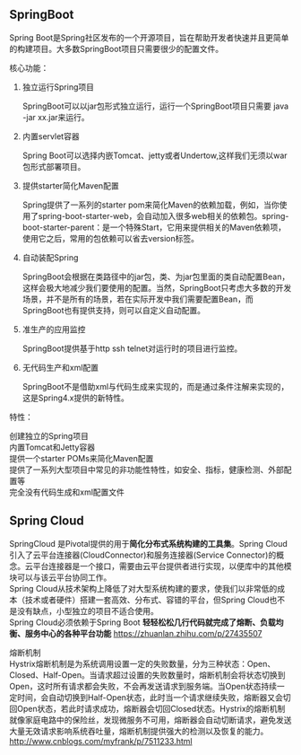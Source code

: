 ## SpringBoot
Spring Boot是Spring社区发布的一个开源项目，旨在帮助开发者快速并且更简单的构建项目。大多数SpringBoot项目只需要很少的配置文件。

核心功能：

1. 独立运行Spring项目 

	SpringBoot可以以jar包形式独立运行，运行一个SpringBoot项目只需要 java -jar xx.jar来运行。
2. 内置servlet容器

	Spring Boot可以选择内嵌Tomcat、jetty或者Undertow,这样我们无须以war包形式部署项目。
3. 提供starter简化Maven配置

	Spring提供了一系列的starter pom来简化Maven的依赖加载，例如，当你使用了spring-boot-starter-web，会自动加入很多web相关的依赖包。spring-boot-starter-parent：是一个特殊Start，它用来提供相关的Maven依赖项，使用它之后，常用的包依赖可以省去version标签。
4. 自动装配Spring

	SpringBoot会根据在类路径中的jar包，类、为jar包里面的类自动配置Bean，这样会极大地减少我们要使用的配置。当然，SpringBoot只考虑大多数的开发场景，并不是所有的场景，若在实际开发中我们需要配置Bean，而SpringBoot也有提供支持，则可以自定义自动配置。
5. 准生产的应用监控

	SpringBoot提供基于http ssh telnet对运行时的项目进行监控。
6. 无代码生产和xml配置

	SpringBoot不是借助xml与代码生成来实现的，而是通过条件注解来实现的，这是Spring4.x提供的新特性。

特性：

创建独立的Spring项目  
内置Tomcat和Jetty容器  
提供一个starter POMs来简化Maven配置  
提供了一系列大型项目中常见的非功能性特性，如安全、指标，健康检测、外部配置等  
完全没有代码生成和xml配置文件   

## Spring Cloud
SpringCloud 是Pivotal提供的用于**简化分布式系统构建的工具集**。Spring Cloud引入了云平台连接器(CloudConnector)和服务连接器(Service Connector)的概念。云平台连接器是一个接口，需要由云平台提供者进行实现，以便库中的其他模块可以与该云平台协同工作。   
Spring Cloud从技术架构上降低了对大型系统构建的要求，使我们以非常低的成本（技术或者硬件）搭建一套高效、分布式、容错的平台，但Spring Cloud也不是没有缺点，小型独立的项目不适合使用。    
Spring Cloud必须依赖于Spring Boot
**轻轻松松几行代码就完成了熔断、负载均衡、服务中心的各种平台功能**
https://zhuanlan.zhihu.com/p/27435507   

熔断机制   
Hystrix熔断机制是为系统调用设置一定的失败数量，分为三种状态：Open、Closed、Half-Open。当请求超过设置的失败数量时，熔断机制会将状态切换到Open，这时所有请求都会失败，不会再发送请求到服务端。当Open状态持续一定时间，会自动切换到Half-Open状态，此时当一个请求继续失败，熔断器又会切回Open状态，若此时请求成功，熔断器会切回Closed状态。Hystrix的熔断机制就像家庭电路中的保险丝，发现微服务不可用，熔断器会自动切断请求，避免发送大量无效请求影响系统吞吐量，熔断机制提供强大的检测以及恢复的能力。   
http://www.cnblogs.com/myfrank/p/7511233.html